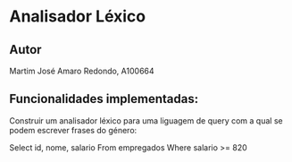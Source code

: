 # Analisador Léxico

## Autor

Martim José Amaro Redondo, A100664

## Funcionalidades implementadas:

Construir um analisador léxico para uma liguagem de query com a qual se podem escrever frases do género:

Select id, nome, salario From empregados Where salario >= 820
